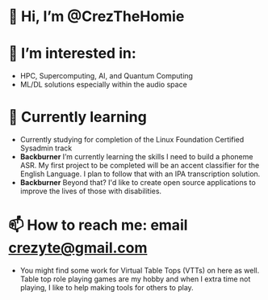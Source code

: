 # 👋 Hi, I’m @CrezTheHomie
# 👀 I’m interested in:
- HPC, Supercomputing, AI, and Quantum Computing  
- ML/DL solutions especially within the audio space
# 🌱 Currently learning
- Currently studying for completion of the Linux Foundation Certified Sysadmin track
- **Backburner** I’m currently learning the skills I need to build a phoneme ASR. My first project to be completed will be an accent classifier for the English Language. I plan to follow that with an IPA transcription solution.
- **Backburner** Beyond that? I'd like to create open source applications to improve the lives of those with disabilities. 
# 📫 How to reach me: email crezyte@gmail.com
- You might find some work for Virtual Table Tops (VTTs) on here as well. Table top role playing games are my hobby and when I extra time not playing, I like to help making tools for others to play.

<!---
CrezTheHomie/CrezTheHomie is a ✨ special ✨ repository because its `README.md` (this file) appears on your GitHub profile.
You can click the Preview link to take a look at your changes.
--->
